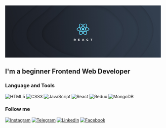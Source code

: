 [![Header](https://github.com/aligadzhiev0595/aligadzhiev0595/blob/main/assets/reactready.jpeg)]()


## I'm a beginner Frontend Web Developer

### Language and Tools
![HTML5](https://img.shields.io/badge/-HTML5-black?style=for-the-badge&logo=HTML5)
![CSS3](https://img.shields.io/badge/-CSS3-black?style=for-the-badge&logo=CSS3&logoColor=47C5FB)
![JavaScript](https://img.shields.io/badge/-JavaScript-black?style=for-the-badge&logo=JavaScript)
![React](https://img.shields.io/badge/-React-black?style=for-the-badge&logo=React)
![Redux](https://img.shields.io/badge/-Redux-black?style=for-the-badge&logo=Redux&logoColor=644DA5)
![MongoDB](https://img.shields.io/badge/-MongoDB-black?style=for-the-badge&logo=MongoDB)

### Follow me
[![Instagram](https://img.shields.io/badge/-Instagram-black?style=for-the-badge&logo=Instagram)](https://www.instagram.com/ali.gadjiev05/)
[![Telegram](https://img.shields.io/badge/-Telegram-black?style=for-the-badge&logo=Telegram)](https://t.me/hopetodiex)
[![LinkedIn](https://img.shields.io/badge/-LinkedIn-black?style=for-the-badge&logo=LinkedIn&logoColor=007BB6)](https://www.linkedin.com/in/ali-gadjiev-a068a520a/)
[![Facebook](https://img.shields.io/badge/-Facebook-black?style=for-the-badge&logo=Facebook&logoColor=27A0D9)](https://www.facebook.com/profile.php?id=100021526632290)


<!-- [![aligadzhiev0595' s github stats](https://github-readme-stats.vercel.app/api?username=aligadzhiev0595&show_icons=true&theme=tokyonight)](https://github.com/aligadzhiev0595/github-readme-stats) -->


<!--
[![Readme Card](https://github-readme-stats.vercel.app/api/pin/?username=aligadzhiev0595&repo=weather)](https://github.com/aligadzhiev0595/weather)
[![Readme Card](https://github-readme-stats.vercel.app/api/pin/?username=aligadzhiev0595&repo=todo)](https://github.com/aligadzhiev0595/todo) -->

<!-- 
[![Top Langs](https://github-readme-stats.vercel.app/api/top-langs/?username=aligadzhiev0595&layout=compact&show_icons=true&theme=tokyonight)](https://github.com/aligadzhiev0595/github-readme-stats) -->
